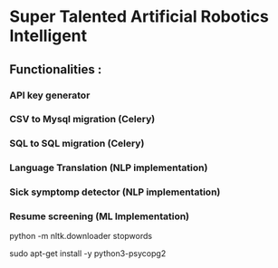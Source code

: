 # Super Talented Artificial Robotics Intelligent

## Functionalities :

### API key generator
### CSV to Mysql migration (Celery)
### SQL to SQL migration (Celery)
### Language Translation (NLP implementation)
### Sick symptomp detector (NLP implementation)
### Resume screening (ML Implementation)

python -m nltk.downloader stopwords

sudo apt-get install -y python3-psycopg2

